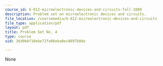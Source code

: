 ```yaml
---
course_id: 6-012-microelectronic-devices-and-circuits-fall-2009
description: Problem set on microelectronic devices and circuits.
file_location: /coursemedia/6-012-microelectronic-devices-and-circuits-fall-2009/36d966f10ebe72fe06eba0ec0897b0de_MIT6_012F09_assn04.pdf
file_type: application/pdf
layout: pdf
title: Problem Set No. 4
type: course
uid: 36d966f10ebe72fe06eba0ec0897b0de

---
```

None